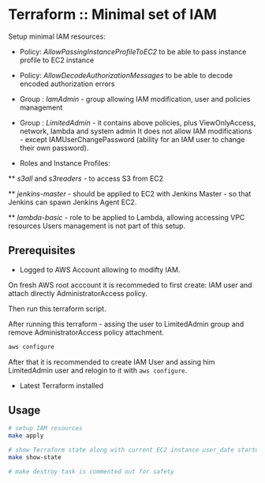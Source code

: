 # Terraform :: Minimal set of IAM

Setup minimal IAM resources:

* Policy: _AllowPassingInstanceProfileToEC2_ to be able to pass instance profile to EC2 instance

* Policy: _AllowDecodeAuthorizationMessages_ to be able to decode encoded authorization errors

* Group : _IamAdmin_ - group allowing IAM modification, user and policies management
* Group : _LimitedAdmin_ - it contains above policies, plus ViewOnlyAccess, network, lambda and system admin
  It does not allow IAM modifications - except IAMUserChangePassword (ability for an IAM user to change their own password).

* Roles and Instance Profiles:

** _s3all_ and _s3readers_ - to access S3 from EC2

**  _jenkins-master_ - should be applied to EC2 with Jenkins Master - so that Jenkins can spawn Jenkins Agent EC2.

** _lambda-basic_ - role to be applied to Lambda, allowing accessing VPC resources
Users management is not part of this setup.

## Prerequisites

* Logged to AWS Account allowing to modifty IAM.

On fresh AWS root acccount it is recommeded to first create: IAM user and attach directly AdministratorAccess policy.

Then run this terraform script.

After running this terraform - assing the user to LimitedAdmin group and remove AdministratorAccess policy attachment.

```bash
aws configure
```

After that it is recommended to create IAM User and assing him LimitedAdmin user and relogin to it with `aws configure`.

* Latest Terraform installed

## Usage

```bash
# setup IAM resources
make apply

# show Terraform state along with current EC2 instance user_date startup script
make show-state

# make destroy task is commented out for safety
```
